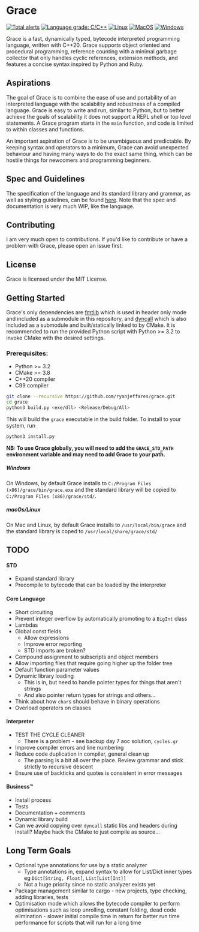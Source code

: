 # Grace

[![Total alerts](https://img.shields.io/lgtm/alerts/g/ryanjeffares/grace.svg?logo=lgtm&logoWidth=18)](https://lgtm.com/projects/g/ryanjeffares/grace/alerts/) [![Language grade: C/C++](https://img.shields.io/lgtm/grade/cpp/g/ryanjeffares/grace.svg?logo=lgtm&logoWidth=18)](https://lgtm.com/projects/g/ryanjeffares/grace/context:cpp) [![Linux](https://github.com/ryanjeffares/grace/actions/workflows/linux-build.yml/badge.svg)](https://github.com/ryanjeffares/grace/actions/workflows/linux-build.yml) [![MacOS](https://github.com/ryanjeffares/grace/actions/workflows/macos-build.yml/badge.svg)](https://github.com/ryanjeffares/grace/actions/workflows/macos-build.yml) [![Windows](https://github.com/ryanjeffares/grace/actions/workflows/windows-build.yml/badge.svg)](https://github.com/ryanjeffares/grace/actions/workflows/windows-build.yml)

Grace is a fast, dynamically typed, bytecode interpreted programming language, written with C++20. Grace supports object oriented and procedural programming, reference counting with a minimal garbage collector that only handles cyclic references, extension methods, and features a concise syntax inspired by Python and Ruby.

## Aspirations

The goal of Grace is to combine the ease of use and portability of an interpreted language with the scalability and robustness of a compiled language. Grace is easy to write and run, similar to Python, but to better achieve the goals of scalability it does not support a REPL shell or top level statements. A Grace program starts in the `main` function, and code is limited to within classes and functions.

An important aspiration of Grace is to be unambiguous and predictable. By keeping syntax and operators to a minimum, Grace can avoid unexpected behaviour and having many ways to do the exact same thing, which can be hostile things for newcomers and programming beginners.

## Spec and Guidelines

The specification of the language and its standard library and grammar, as well as styling guidelines, can be found [here](https://github.com/ryanjeffares/gracelang). Note that the spec and documentation is very much WIP, like the language.

## Contributing

I am very much open to contributions. If you'd like to contribute or have a problem with Grace, please open an issue first.

## License

Grace is licensed under the MIT License.

## Getting Started 

Grace's only dependencies are [fmtlib](https://github.com/fmtlib/fmt) which is used in header only mode and included as a submodule in this repository, and [dyncall](https://github.com/LWJGL-CI/dyncall) which is also included as a submodule and built/statically linked to by CMake. It is recommended to run the provided Python script with Python >= 3.2 to invoke CMake with the desired settings.

### Prerequisites:
* Python >= 3.2
* CMake >= 3.8
* C++20 compiler
* C99 compiler

```bash
git clone --recursive https://github.com/ryanjeffares/grace.git 
cd grace 
python3 build.py <exe/dll> <Release/Debug/All>
```

This will build the `grace` executable in the build folder. To install to your system, run

```bash
python3 install.py
```

**NB: To use Grace globally, you will need to add the `GRACE_STD_PATH` environment variable and may need to add Grace to your path.**

##### Windows
On Windows, by default Grace installs to `C:/Program Files (x86)/grace/bin/grace.exe` and the standard library will be copied to `C:/Program Files (x86)/grace/std/`.

##### macOs/Linux
On Mac and Linux, by default Grace installs to `/usr/local/bin/grace` and the standard library is coped to `/usr/local/share/grace/std/`


## TODO

#### STD
* Expand standard library
* Precompile to bytecode that can be loaded by the interpreter

#### Core Language
* Short circuiting
* Prevent integer overflow by automatically promoting to a `BigInt` class
* Lambdas 
* Global const fields
  * Allow expressions
  * Improve error reporting
  * STD imports are broken?
* Compound assignment to subscripts and object members
* Allow importing files that require going higher up the folder tree
* Default function parameter values
* Dynamic library loading
  * This is in, but need to handle pointer types for things that aren't strings
  * And also pointer return types for strings and others...
* Think about how `char`s should behave in binary operations
* Overload operators on classes

#### Interpreter
* TEST THE CYCLE CLEANER
  * There is a problem - see backup day 7 aoc solution, `cycles.gr`
* Improve compiler errors and line numbering
* Reduce code duplication in compiler, general clean up
  * The parsing is a bit all over the place. Review grammar and stick strictly to recursive descent
* Ensure use of backticks and quotes is consistent in error messages

#### Business™
* Install process 
* Tests 
* Documentation + comments 
* Dynamic library build
* Can we avoid copying over `dyncall` static libs and headers during install? Maybe hack the CMake to just compile as source...


## Long Term Goals 
* Optional type annotations for use by a static analyzer
  * Type annotations in, expand syntax to allow for List/Dict inner types eg `Dict[String, Float]`, `List[List[Int]]`
  * Not a huge priority since no static analyzer exists yet
* Package management similar to cargo - new projects, type checking, adding libraries, tests
* Optimisation mode which allows the bytecode compiler to perform optimisations such as loop unrolling, constant folding, dead code elimination - slower initial compile time in return for better run time performance for scripts that will run for a long time

